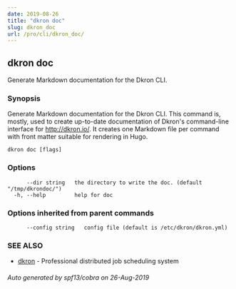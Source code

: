 ```yaml
---
date: 2019-08-26
title: "dkron doc"
slug: dkron_doc
url: /pro/cli/dkron_doc/
---
```

## dkron doc

Generate Markdown documentation for the Dkron CLI.

### Synopsis

Generate Markdown documentation for the Dkron CLI.
This command is, mostly, used to create up-to-date documentation
of Dkron's command-line interface for http://dkron.io/.
It creates one Markdown file per command with front matter suitable
for rendering in Hugo.

```
dkron doc [flags]
```

### Options

```
      --dir string   the directory to write the doc. (default "/tmp/dkrondoc/")
  -h, --help         help for doc
```

### Options inherited from parent commands

```
      --config string   config file (default is /etc/dkron/dkron.yml)
```

### SEE ALSO

* [dkron](/pro/cli/dkron/)	 - Professional distributed job scheduling system

###### Auto generated by spf13/cobra on 26-Aug-2019
